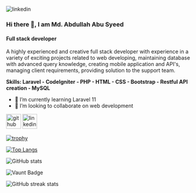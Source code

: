 ![linkedin](https://media.licdn.com/dms/image/v2/D4D16AQEtHIvk7eG4yg/profile-displaybackgroundimage-shrink_350_1400/profile-displaybackgroundimage-shrink_350_1400/0/1702998550846?e=1730937600&v=beta&t=b1vhhHFtYywMiO0ub_9UIXKmDN9n55UDMcIHR1tQaiA)

### Hi there 👋, I am Md. Abdullah Abu Syeed
#### Full stack developer

A highly experienced and creative full stack developer with experience in a variety of exciting projects related to web developing, maintaining database with advanced query knowledge, creating mobile application and API's, managing client requirements, providing solution to the support team.

**Skills: Laravel - CodeIgniter - PHP - HTML - CSS - Bootstrap - Restful API creation - MySQL**

- 🌱 I’m currently learning Laravel 11 
- 👯 I’m looking to collaborate on web development 


[<img src='https://cdn.jsdelivr.net/npm/simple-icons@3.0.1/icons/github.svg' alt='github' height='40'>](https://github.com/SyeedShovon)  [<img src='https://cdn.jsdelivr.net/npm/simple-icons@3.0.1/icons/linkedin.svg' alt='linkedin' height='40'>](https://www.linkedin.com/in/https://www.linkedin.com/in/md-abdullah-abu-syeed-a37a97131//)  

[![trophy](https://github-profile-trophy.vercel.app/?username=SyeedShovon)](https://github.com/ryo-ma/github-profile-trophy)

[![Top Langs](https://github-readme-stats.vercel.app/api/top-langs/?username=SyeedShovon)](https://github.com/anuraghazra/github-readme-stats)

![GitHub stats](https://github-readme-stats.vercel.app/api?username=SyeedShovon&show_icons=true&count_private=true)  

![Vaunt Badge](https://api.vaunt.dev/v1/github/entities/SyeedShovon/contributions?format=svg&private=true)  

![GitHub streak stats](https://streak-stats.demolab.com/?user=SyeedShovon)  

